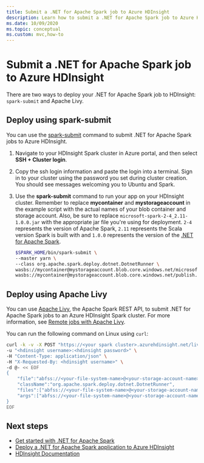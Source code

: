 ```yaml
---
title: Submit a .NET for Apache Spark job to Azure HDInsight
description: Learn how to submit a .NET for Apache Spark job to Azure HDInsight using spark-submit and Apache Livy.
ms.date: 10/09/2020
ms.topic: conceptual
ms.custom: mvc,how-to
---
```


# Submit a .NET for Apache Spark job to Azure HDInsight

There are two ways to deploy your .NET for Apache Spark job to HDInsight: `spark-submit` and Apache Livy.

## Deploy using spark-submit

You can use the [spark-submit](https://spark.apache.org/docs/latest/submitting-applications.html) command to submit .NET for Apache Spark jobs to Azure HDInsight.

1. Navigate to your HDInsight Spark cluster in Azure portal, and then select **SSH + Cluster login**.

2. Copy the ssh login information and paste the login into a terminal. Sign in to your cluster using the password you set during cluster creation. You should see messages welcoming you to Ubuntu and Spark.

3. Use the **spark-submit** command to run your app on your HDInsight cluster. Remember to replace **mycontainer** and **mystorageaccount** in the example script with the actual names of your blob container and storage account. Also, be sure to replace `microsoft-spark-2-4_2.11-1.0.0.jar` with the appropriate jar file you're using for deployment. `2-4` represents the version of Apache Spark, `2.11` represents the Scala version Spark is built with and `1.0.0` represents the version of the [.NET for Apache Spark](https://github.com/dotnet/spark/releases).

   ```bash
   $SPARK_HOME/bin/spark-submit \
   --master yarn \
   --class org.apache.spark.deploy.dotnet.DotnetRunner \
   wasbs://mycontainer@mystorageaccount.blob.core.windows.net/microsoft-spark-2-4_2.11-1.0.0.jar \
   wasbs://mycontainer@mystorageaccount.blob.core.windows.net/publish.zip mySparkApp
   ```

## Deploy using Apache Livy

You can use [Apache Livy](https://livy.incubator.apache.org/), the Apache Spark REST API, to submit .NET for Apache Spark jobs to an Azure HDInsight Spark cluster. For more information, see [Remote jobs with Apache Livy](/azure/hdinsight/spark/apache-spark-livy-rest-interface).

You can run the following command on Linux using `curl`:

```bash
curl -k -v -X POST "https://<your spark cluster>.azurehdinsight.net/livy/batches" \
-u "<hdinsight username>:<hdinsight password>" \
-H "Content-Type: application/json" \
-H "X-Requested-By: <hdinsight username>" \
-d @- << EOF
{
    "file":"abfss://<your-file-system-name>@<your-storage-account-name>.dfs.core.windows.net/<some dir>/microsoft-spark-<spark_majorversion-spark_minorversion>_<scala_majorversion.scala_minorversion>-<spark_dotnet_version>.jar",
    "className":"org.apache.spark.deploy.dotnet.DotnetRunner",
    "files":["abfss://<your-file-system-name>@<your-storage-account-name>.dfs.core.windows.net/<some dir>/<udf assembly>", "abfss://<your-file-system-name>@<your-storage-account-name>.dfs.core.windows.net/<some dir>/<file>"],
    "args":["abfss://<your-file-system-name>@<your-storage-account-name>.dfs.core.windows.net/<some dir>/<your app>.zip","<your app>","<app arg 1>","<app arg 2>,"...","<app arg n>"]
}
EOF
```

## Next steps

* [Get started with .NET for Apache Spark](../tutorials/get-started.md)
* [Deploy a .NET for Apache Spark application to Azure HDInsight](../tutorials/hdinsight-deployment.md)
* [HDInsight Documentation](/azure/hdinsight/)
